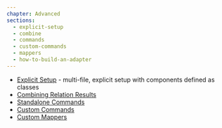 ```yaml
---
chapter: Advanced
sections:
  - explicit-setup
  - combine
  - commands
  - custom-commands
  - mappers
  - how-to-build-an-adapter
---
```


* [Explicit Setup](/learn/%{version}/advanced/explicit-setup) - multi-file, explicit setup with components defined as classes
* [Combining Relation Results](/learn/%{version}/advanced/combine)
* [Standalone Commands](/learn/%{version}/advanced/commands)
* [Custom Commands](/learn/%{version}/advanced/custom_commands)
* [Custom Mappers](/learn/%{version}/advanced/mappers)
